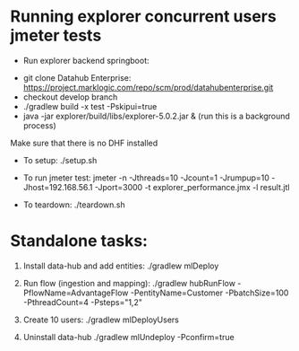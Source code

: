 # Running explorer concurrent users jmeter tests

- Run explorer backend springboot:
* git clone Datahub Enterprise: https://project.marklogic.com/repo/scm/prod/datahubenterprise.git
* checkout develop branch
* ./gradlew build -x test -Pskipui=true
* java -jar explorer/build/libs/explorer-5.0.2.jar & (run this is a background process)

Make sure that there is no DHF installed

- To setup: ./setup.sh

- To run jmeter test: jmeter -n -Jthreads=10 -Jcount=1 -Jrumpup=10 -Jhost=192.168.56.1 -Jport=3000 -t explorer_performance.jmx -l result.jtl

- To teardown: ./teardown.sh

# Standalone tasks:

1) Install data-hub and add entities:
./gradlew mlDeploy

2) Run flow (ingestion and mapping):
./gradlew hubRunFlow -PflowName=AdvantageFlow -PentityName=Customer -PbatchSize=100 -PthreadCount=4 -Psteps="1,2"

3) Create 10 users:
./gradlew mlDeployUsers

4) Uninstall data-hub
./gradlew mlUndeploy -Pconfirm=true

